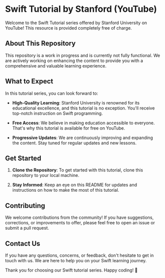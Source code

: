 # Swift Tutorial by Stanford (YouTube)

Welcome to the Swift Tutorial series offered by Stanford University on YouTube! This resource is provided completely free of charge.

## About This Repository

This repository is a work in progress and is currently not fully functional. We are actively working on enhancing the content to provide you with a comprehensive and valuable learning experience.

## What to Expect

In this tutorial series, you can look forward to:

- **High-Quality Learning**: Stanford University is renowned for its educational excellence, and this tutorial is no exception. You'll receive top-notch instruction on Swift programming.

- **Free Access**: We believe in making education accessible to everyone. That's why this tutorial is available for free on YouTube.

- **Progressive Updates**: We are continuously improving and expanding the content. Stay tuned for regular updates and new lessons.

## Get Started

1. **Clone the Repository**: To get started with this tutorial, clone this repository to your local machine.

2. **Stay Informed**: Keep an eye on this README for updates and instructions on how to make the most of this tutorial.

## Contributing

We welcome contributions from the community! If you have suggestions, corrections, or improvements to offer, please feel free to open an issue or submit a pull request.

## Contact Us

If you have any questions, concerns, or feedback, don't hesitate to get in touch with us. We are here to help you on your Swift learning journey.

Thank you for choosing our Swift tutorial series. Happy coding! 🚀
